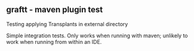 ## graftt - maven plugin test

Testing applying Transplants in external directory

Simple integration tests. Only works when running with maven; unlikely to work
when running from within an IDE.